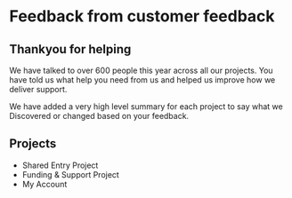 # Feedback from customer feedback 

## Thankyou for helping

We have talked to over 600 people this year across all our projects. 
You have told us what help you need from us and helped us improve how we deliver support.

We have added a very high level summary for each project to say what we Discovered or changed based on your feedback. 

## Projects
- Shared Entry Project
- Funding & Support Project
- My Account


